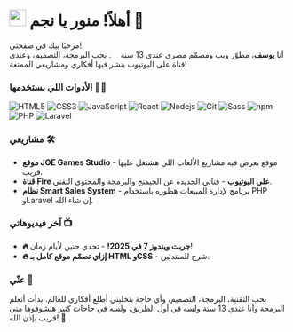 <h1>
  <img src="https://emojis.slackmojis.com/emojis/images/1531849430/4246/blob-sunglasses.gif?1531849430" width="30"/>
  أهلاً! منور يا نجم 👋
</h1>

<p>
  مرحبًا بيك في صفحتي! </br> 
  أنا <b>يوسف</b>، مطوّر ويب ومصمّم مصري عندي 13 سنة 
  <img src="https://cdn-icons-png.flaticon.com/512/197/197604.png" width="13"/>. 
  بحب البرمجة، التصميم، وعندي قناة على اليوتيوب بنشر فيها أفكاري ومشاريعي الممتعة!
</p>

<h3>الأدوات اللي بستخدمها 👨‍💻</h3>
<p>
  <img alt="HTML5" src="https://img.shields.io/badge/-HTML5-E34F26?style=flat-square&logo=html5&logoColor=white" />
  <img alt="CSS3" src="https://img.shields.io/badge/-CSS3-1572B6?style=flat-square&logo=css3&logoColor=white" />
  <img alt="JavaScript" src="https://img.shields.io/badge/-JavaScript-F7DF1E?style=flat-square&logo=javascript&logoColor=black" />
  <img alt="React" src="https://img.shields.io/badge/-React-45b8d8?style=flat-square&logo=react&logoColor=white" />
  <img alt="Nodejs" src="https://img.shields.io/badge/-Nodejs-43853d?style=flat-square&logo=Node.js&logoColor=white" />
  <img alt="Git" src="https://img.shields.io/badge/-Git-F05032?style=flat-square&logo=git&logoColor=white" />
  <img alt="Sass" src="https://img.shields.io/badge/-Sass-CC6699?style=flat-square&logo=sass&logoColor=white" />
  <img alt="npm" src="https://img.shields.io/badge/-NPM-CB3837?style=flat-square&logo=npm&logoColor=white" />
  <img alt="PHP" src="https://img.shields.io/badge/-PHP-777BB4?style=flat-square&logo=php&logoColor=white" />
  <img alt="Laravel" src="https://img.shields.io/badge/-Laravel-FF2D20?style=flat-square&logo=laravel&logoColor=white" />
</p>

<h3>مشاريعي 🛠️</h3>
<ul>
  <li><b>موقع JOE Games Studio</b> - موقع بعرض فيه مشاريع الألعاب اللي هشتغل عليها قريب.</li>
  <li><b>قناة Fire على اليوتيوب</b> - قناتي الجديدة عن الجيمنج والبرمجة والمحتوى التقني.</li>
  <li><b>نظام Smart Sales System</b> - برنامج لإدارة المبيعات هطوره باستخدام PHP وLaravel إن شاء الله.</li>
</ul>

<h3>آخر فيديوهاتي 📺</h3>
<ul>
  <li><b>🔥 جربت ويندوز 7 في 2025!</b> - تحدي حنين لأيام زمان!</li>
  <li><b>🔥 إزاي تصمّم موقع كامل بـ HTML وCSS</b> - شرح للمبتدئين.</li>
</ul>

<h3>عنّي 📖</h3>
<p>
  بحب التقنية، البرمجة، التصميم، وأي حاجة بتخليني أطلع أفكاري للعالم. 
  بدأت أتعلم البرمجة وأنا عندي 13 سنة ولسه في أول الطريق، ولسه في حاجات كتير هتشوفوها مني قريب بإذن الله! 🚀
</p>
